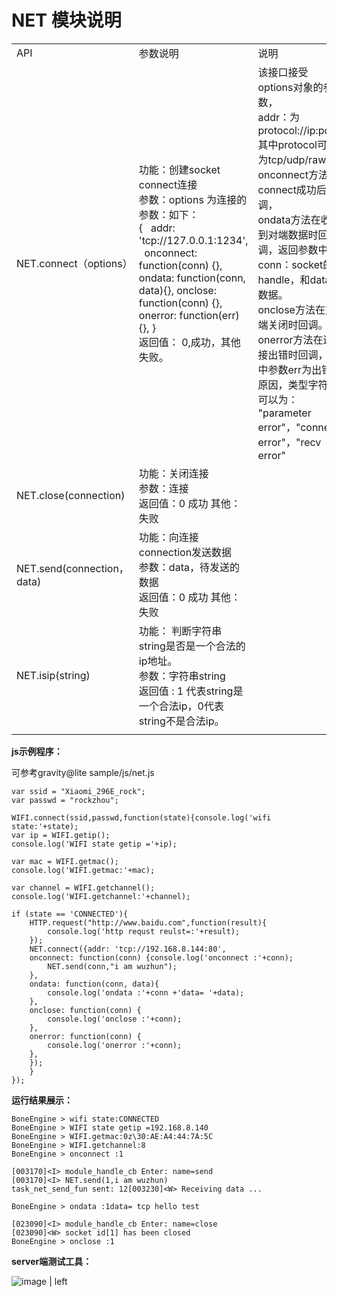 # <a name="w9yskx"></a>NET 模块说明


<div class="bi-table">
  <table>
    <colgroup>
      <col width="90px" />
      <col width="380px" />
      <col width="380px" />
    </colgroup>
    <tbody>
      <tr>
        <td rowspan="1" colSpan="1">
          <div data-type="p">API</div>
        </td>
        <td rowspan="1" colSpan="1">
          <div data-type="p">参数说明</div>
        </td>
        <td rowspan="1" colSpan="1">
          <div data-type="p">说明</div>
        </td>
      </tr>
      <tr>
        <td rowspan="1" colSpan="1">
          <div data-type="p">NET.connect（options）</div>
        </td>
        <td rowspan="1" colSpan="1">
          <div data-type="p">功能：创建socket connect连接</div>
          <div data-type="p"></div>
          <div data-type="p">参数：options 为连接的参数：如下：</div>
          <div data-type="p">{   addr: &#x27;tcp://127.0.0.1:1234&#x27;,   onconnect: function(conn) {},   ondata: function(conn, data){}, onclose: function(conn) {}, onerror: function(err) {}, }</div>
          <div data-type="p"></div>
          <div data-type="p">返回值： 0,成功，其他失败。</div>
        </td>
        <td rowspan="1" colSpan="1">
          <div data-type="p">该接口接受options对象的参数，</div>
          <div data-type="p">addr：为protocol://ip:port,其中protocol可以为tcp/udp/raw。</div>
          <div data-type="p"></div>
          <div data-type="p">onconnect方法在connect成功后回调，</div>
          <div data-type="p">ondata方法在收到对端数据时回调，返回参数中有conn：socket的handle，和data数据。</div>
          <div data-type="p">onclose方法在对端关闭时回调。</div>
          <div data-type="p">onerror方法在连接出错时回调，其中参数err为出错原因，类型字符串可以为：</div>
          <div data-type="p">&quot;parameter error&quot;，&quot;connect error&quot;，&quot;recv error&quot;</div>
          <div data-type="p"></div>
        </td>
      </tr>
      <tr>
        <td rowspan="1" colSpan="1">
          <div data-type="p">NET.close(connection)</div>
        </td>
        <td rowspan="1" colSpan="1">
          <div data-type="p">功能：关闭连接</div>
          <div data-type="p"></div>
          <div data-type="p">参数：连接</div>
          <div data-type="p"></div>
          <div data-type="p">返回值：0 成功 其他：失败</div>
        </td>
        <td rowspan="1" colSpan="1">
          <div data-type="p"></div>
        </td>
      </tr>
      <tr>
        <td rowspan="1" colSpan="1">
          <div data-type="p">NET.send(connection，data)</div>
        </td>
        <td rowspan="1" colSpan="1">
          <div data-type="p">功能：向连接connection发送数据</div>
          <div data-type="p"></div>
          <div data-type="p">参数：data，待发送的数据</div>
          <div data-type="p"></div>
          <div data-type="p">返回值：0 成功 其他：失败</div>
        </td>
        <td rowspan="1" colSpan="1">
          <div data-type="p"></div>
        </td>
      </tr>
      <tr>
        <td rowspan="1" colSpan="1">
          <div data-type="p">NET.isip(string)</div>
        </td>
        <td rowspan="1" colSpan="1">
          <div data-type="p">功能： 判断字符串string是否是一个合法的ip地址。</div>
          <div data-type="p"></div>
          <div data-type="p">参数：字符串string</div>
          <div data-type="p"></div>
          <div data-type="p">返回值 : 1 代表string是一个合法ip，0代表string不是合法ip。</div>
        </td>
        <td rowspan="1" colSpan="1">
          <div data-type="p"></div>
        </td>
      </tr>
      <tr>
        <td rowspan="1" colSpan="1">
          <div data-type="p"></div>
        </td>
        <td rowspan="1" colSpan="1">
          <div data-type="p"></div>
        </td>
        <td rowspan="1" colSpan="1">
          <div data-type="p"></div>
        </td>
      </tr>
    </tbody>
  </table>
</div>


__js示例程序：__

可参考gravity@lite sample/js/net.js

```
var ssid = "Xiaomi_296E_rock";
var passwd = "rockzhou";

WIFI.connect(ssid,passwd,function(state){console.log('wifi state:'+state);
var ip = WIFI.getip();
console.log('WIFI state getip ='+ip);

var mac = WIFI.getmac();
console.log('WIFI.getmac:'+mac);

var channel = WIFI.getchannel();
console.log('WIFI.getchannel:'+channel);

if (state == 'CONNECTED'){
	HTTP.request("http://www.baidu.com",function(result){
		console.log('http requst reulst=:'+result);
	});
	NET.connect({addr: 'tcp://192.168.8.144:80',  
    onconnect: function(conn) {console.log('onconnect :'+conn);
    	NET.send(conn,"i am wuzhun");
	},  
    ondata: function(conn, data){
    	console.log('ondata :'+conn +'data= '+data);
    }, 
    onclose: function(conn) {
    	console.log('onclose :'+conn);
    }, 
    onerror: function(conn) {
    	console.log('onerror :'+conn);
    }, 
	});
	}
});
```

__运行结果展示：__

```
BoneEngine > wifi state:CONNECTED 
BoneEngine > WIFI state getip =192.168.8.140 
BoneEngine > WIFI.getmac:0z\30:AE:A4:44:7A:5C 
BoneEngine > WIFI.getchannel:8 
BoneEngine > onconnect :1 

[003170]<I> module_handle_cb Enter: name=send
[003170]<I> NET.send(1,i am wuzhun)
task_net_send_fun sent: 12[003230]<W> Receiving data ...

BoneEngine > ondata :1data= tcp hello test  

[023090]<I> module_handle_cb Enter: name=close
[023090]<W> socket id[1] has been closed
BoneEngine > onclose :1 
```

__server端测试工具：__


![image | left](https://cdn.yuque.com/lark/0/2018/png/89215/1525440824861-eec804d9-718e-4e57-98f8-b78a5c177186.png "")


